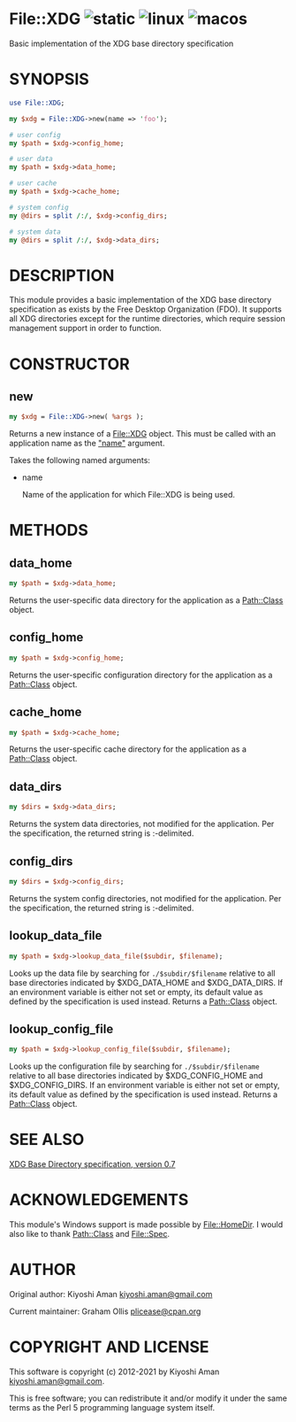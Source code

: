 # File::XDG ![static](https://github.com/uperl/File-XDG/workflows/static/badge.svg) ![linux](https://github.com/uperl/File-XDG/workflows/linux/badge.svg) ![macos](https://github.com/uperl/File-XDG/workflows/macos/badge.svg)

Basic implementation of the XDG base directory specification

# SYNOPSIS

```perl
use File::XDG;

my $xdg = File::XDG->new(name => 'foo');

# user config
my $path = $xdg->config_home;

# user data
my $path = $xdg->data_home;

# user cache
my $path = $xdg->cache_home;

# system config
my @dirs = split /:/, $xdg->config_dirs;

# system data
my @dirs = split /:/, $xdg->data_dirs;
```

# DESCRIPTION

This module provides a basic implementation of the XDG base directory
specification as exists by the Free Desktop Organization (FDO). It supports
all XDG directories except for the runtime directories, which require session
management support in order to function.

# CONSTRUCTOR

## new

```perl
my $xdg = File::XDG->new( %args );
```

Returns a new instance of a [File::XDG](https://metacpan.org/pod/File::XDG) object. This must be called with an
application name as the ["name"](#name) argument.

Takes the following named arguments:

- name

    Name of the application for which File::XDG is being used.

# METHODS

## data\_home

```perl
my $path = $xdg->data_home;
```

Returns the user-specific data directory for the application as a [Path::Class](https://metacpan.org/pod/Path::Class) object.

## config\_home

```perl
my $path = $xdg->config_home;
```

Returns the user-specific configuration directory for the application as a [Path::Class](https://metacpan.org/pod/Path::Class) object.

## cache\_home

```perl
my $path = $xdg->cache_home;
```

Returns the user-specific cache directory for the application as a [Path::Class](https://metacpan.org/pod/Path::Class) object.

## data\_dirs

```perl
my $dirs = $xdg->data_dirs;
```

Returns the system data directories, not modified for the application. Per the
specification, the returned string is :-delimited.

## config\_dirs

```perl
my $dirs = $xdg->config_dirs;
```

Returns the system config directories, not modified for the application. Per
the specification, the returned string is :-delimited.

## lookup\_data\_file

```perl
my $path = $xdg->lookup_data_file($subdir, $filename);
```

Looks up the data file by searching for `./$subdir/$filename` relative to all base
directories indicated by $XDG\_DATA\_HOME and $XDG\_DATA\_DIRS. If an environment
variable is either not set or empty, its default value as defined by the
specification is used instead. Returns a [Path::Class](https://metacpan.org/pod/Path::Class) object.

## lookup\_config\_file

```perl
my $path = $xdg->lookup_config_file($subdir, $filename);
```

Looks up the configuration file by searching for `./$subdir/$filename` relative to
all base directories indicated by $XDG\_CONFIG\_HOME and $XDG\_CONFIG\_DIRS. If an
environment variable is either not set or empty, its default value as defined
by the specification is used instead. Returns a [Path::Class](https://metacpan.org/pod/Path::Class) object.

# SEE ALSO

[XDG Base Directory specification, version 0.7](http://standards.freedesktop.org/basedir-spec/basedir-spec-latest.html)

# ACKNOWLEDGEMENTS

This module's Windows support is made possible by [File::HomeDir](https://metacpan.org/pod/File::HomeDir). I would also like to thank [Path::Class](https://metacpan.org/pod/Path::Class) and [File::Spec](https://metacpan.org/pod/File::Spec).

# AUTHOR

Original author: Kiyoshi Aman <kiyoshi.aman@gmail.com>

Current maintainer: Graham Ollis <plicease@cpan.org>

# COPYRIGHT AND LICENSE

This software is copyright (c) 2012-2021 by Kiyoshi Aman <kiyoshi.aman@gmail.com>.

This is free software; you can redistribute it and/or modify it under
the same terms as the Perl 5 programming language system itself.
